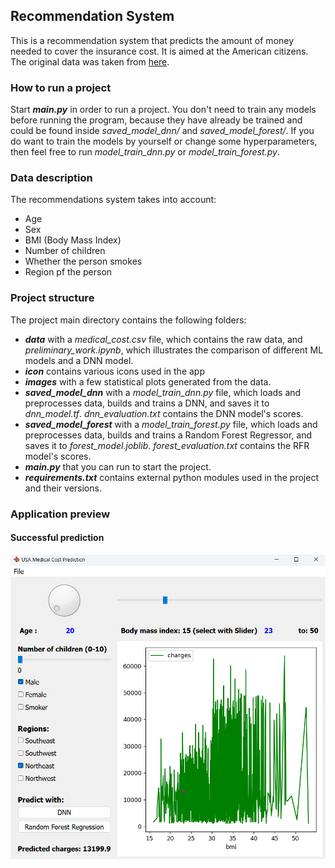 ## Recommendation System

This is a recommendation system that predicts the amount of money needed to cover the insurance cost. It is aimed at the American citizens.
The original data was taken from [here](https://www.kaggle.com/datasets/mirichoi0218/insurance/data).


### How to run a project
Start ***main.py*** in order to run a project.
You don't need to train any models before running the program, because they have already be trained and could be found inside *saved_model_dnn/* and *saved_model_forest/*. If you do want to train the models by yourself or change some hyperparameters, then feel free to run *model_train_dnn.py* or *model_train_forest.py*.


### Data description
The recommendations system takes into account:
- Age
- Sex
- BMI (Body Mass Index)
- Number of children
- Whether the person smokes
- Region pf the person


### Project structure
The project main directory contains the following folders:
- ***data*** with a *medical_cost.csv* file, which contains the raw data, and *preliminary_work.ipynb*, which illustrates the comparison of different ML models and a DNN model.
- ***icon*** contains various icons used in the app
- ***images*** with a few statistical plots generated from the data.
- ***saved_model_dnn*** with a *model_train_dnn.py* file, which loads and preprocesses data, builds and trains a DNN, and saves it to *dnn_model.tf*. *dnn_evaluation.txt* contains the DNN model's scores.
- ***saved_model_forest*** with a *model_train_forest.py* file, which loads and preprocesses data, builds and trains a Random Forest Regressor, and saves it to *forest_model.joblib*. *forest_evaluation.txt* contains the RFR model's scores.
- ***main.py*** that you can run to start the project.
- ***requirements.txt*** contains external python modules used in the project and their versions.


### Application preview
#### Successful prediction
![Screenshot of a successful prediction](/screens/successful_prediction.png)